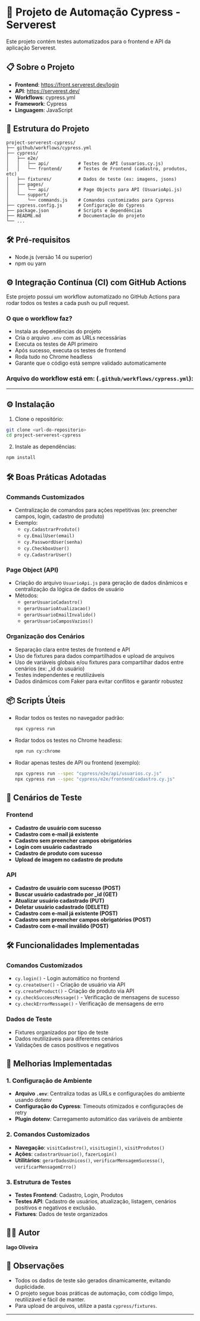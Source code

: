 # 🚀 Projeto de Automação Cypress - Serverest

Este projeto contém testes automatizados para o frontend e API da aplicação Serverest.

## 📋 Sobre o Projeto

- **Frontend**: https://front.serverest.dev/login
- **API**: https://serverest.dev/
- **Workflows**: cypress.yml
- **Framework**: Cypress
- **Linguagem**: JavaScript

## 📁 Estrutura do Projeto

```
project-serverest-cypress/
├── github/workflows/cypress.yml
├── cypress/
│   ├── e2e/
│   │   ├── api/           # Testes de API (usuarios.cy.js)
│   │   └── frontend/      # Testes de Frontend (cadastro, produtos, etc)
│   ├── fixtures/          # Dados de teste (ex: imagens, jsons)
│   ├── pages/
│   │   └── api/           # Page Objects para API (UsuarioApi.js)
│   └── support/
│       └── commands.js    # Comandos customizados para Cypress
├── cypress.config.js      # Configuração do Cypress
├── package.json           # Scripts e dependências
├── README.md              # Documentação do projeto
└── ...
```

## 🛠️ Pré-requisitos

- Node.js (versão 14 ou superior)
- npm ou yarn

## ⚙️ Integração Contínua (CI) com GitHub Actions

Este projeto possui um workflow automatizado no GitHub Actions para rodar todos os testes a cada push ou pull request.

### O que o workflow faz?
- Instala as dependências do projeto
- Cria o arquivo `.env` com as URLs necessárias
- Executa os testes de API primeiro
- Após sucesso, executa os testes de frontend
- Roda tudo no Chrome headless
- Garante que o código está sempre validado automaticamente

### Arquivo do workflow está em: (`.github/workflows/cypress.yml`):
---
## ⚙️ Instalação

1. Clone o repositório:
```bash
git clone <url-do-repositorio>
cd project-serverest-cypress
```

2. Instale as dependências:
```bash
npm install
```
## 🛠️ Boas Práticas Adotadas

### Commands Customizados
- Centralização de comandos para ações repetitivas (ex: preencher campos, login, cadastro de produto)
- Exemplo:
  - `cy.CadastrarProduto()`
  - `cy.EmailUser(email)`
  - `cy.PasswordUser(senha)`
  - `cy.CheckboxUser()`
  - `cy.CadastrarUser()`

### Page Object (API)
- Criação do arquivo `UsuarioApi.js` para geração de dados dinâmicos e centralização da lógica de dados de usuário
- Métodos:
  - `gerarUsuarioCadastro()`
  - `gerarUsuarioAtualizacao()`
  - `gerarUsuarioEmailInvalido()`
  - `gerarUsuarioCamposVazios()`

### Organização dos Cenários
- Separação clara entre testes de frontend e API
- Uso de fixtures para dados compartilhados e upload de arquivos
- Uso de variáveis globais e/ou fixtures para compartilhar dados entre cenários (ex: _id do usuário)
- Testes independentes e reutilizáveis
- Dados dinâmicos com Faker para evitar conflitos e garantir robustez

## 📦 Scripts Úteis

- Rodar todos os testes no navegador padrão:
  ```bash
  npx cypress run
  ```
- Rodar todos os testes no Chrome headless:
  ```bash
  npm run cy:chrome
  ```
- Rodar apenas testes de API ou frontend (exemplo):
  ```bash
  npx cypress run --spec "cypress/e2e/api/usuarios.cy.js"
  npx cypress run --spec "cypress/e2e/frontend/cadastro.cy.js"
  ```

## 🧪 Cenários de Teste

### Frontend
- **Cadastro de usuário com sucesso**
- **Cadastro com e-mail já existente**
- **Cadastro sem preencher campos obrigatórios**
- **Login com usuário cadastrado**
- **Cadastro de produto com sucesso**
- **Upload de imagem no cadastro de produto**

### API
- **Cadastro de usuário com sucesso (POST)**
- **Buscar usuário cadastrado por _id (GET)**
- **Atualizar usuário cadastrado (PUT)**
- **Deletar usuário cadastrado (DELETE)**
- **Cadastro com e-mail já existente (POST)**
- **Cadastro sem preencher campos obrigatórios (POST)**
- **Cadastro com e-mail inválido (POST)**

## 🛠️ Funcionalidades Implementadas

### Comandos Customizados
- `cy.login()` - Login automático no frontend
- `cy.createUser()` - Criação de usuário via API
- `cy.createProduct()` - Criação de produto via API
- `cy.checkSuccessMessage()` - Verificação de mensagens de sucesso
- `cy.checkErrorMessage()` - Verificação de mensagens de erro

### Dados de Teste
- Fixtures organizados por tipo de teste
- Dados reutilizáveis para diferentes cenários
- Validações de casos positivos e negativos

## 🚀 Melhorias Implementadas

### 1. Configuração de Ambiente
- **Arquivo `.env`**: Centraliza todas as URLs e configurações do ambiente usando dotenv
- **Configuração do Cypress**: Timeouts otimizados e configurações de retry
- **Plugin dotenv**: Carregamento automático das variáveis de ambiente

### 2. Comandos Customizados
- **Navegação**: `visitCadastro()`, `visitLogin()`, `visitProdutos()`
- **Ações**: `cadastrarUsuario()`, `fazerLogin()`
- **Utilitários**: `gerarDadosUnicos()`, `verificarMensagemSucesso()`, `verificarMensagemErro()`

### 3. Estrutura de Testes
- **Testes Frontend**: Cadastro, Login, Produtos
- **Testes API**: Cadastro de usuários, atualização, listagem, cenários positivos e negativos e exclusão.
- **Fixtures**: Dados de teste organizados

## 👨‍💻 Autor

**Iago Oliveira**

## 📝 Observações
- Todos os dados de teste são gerados dinamicamente, evitando duplicidade.
- O projeto segue boas práticas de automação, com código limpo, reutilizável e fácil de manter.
- Para upload de arquivos, utilize a pasta `cypress/fixtures`.

---